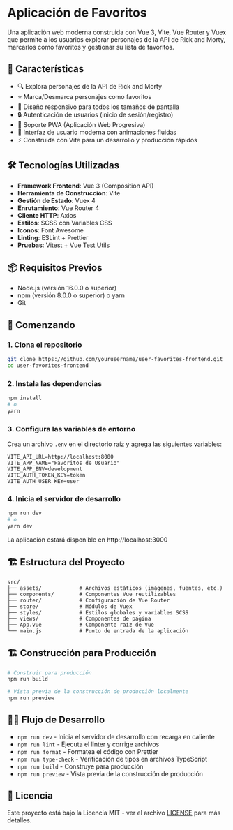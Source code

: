 # Aplicación de Favoritos

Una aplicación web moderna construida con Vue 3, Vite, Vue Router y Vuex que permite a los usuarios explorar personajes de la API de Rick and Morty, marcarlos como favoritos y gestionar su lista de favoritos.

## 🚀 Características

- 🔍 Explora personajes de la API de Rick and Morty
- ⭐ Marca/Desmarca personajes como favoritos
- 📱 Diseño responsivo para todos los tamaños de pantalla
- 🔒 Autenticación de usuarios (inicio de sesión/registro)
- 📱 Soporte PWA (Aplicación Web Progresiva)
- 🎨 Interfaz de usuario moderna con animaciones fluidas
- ⚡ Construida con Vite para un desarrollo y producción rápidos

## 🛠️ Tecnologías Utilizadas

- **Framework Frontend**: Vue 3 (Composition API)
- **Herramienta de Construcción**: Vite
- **Gestión de Estado**: Vuex 4
- **Enrutamiento**: Vue Router 4
- **Cliente HTTP**: Axios
- **Estilos**: SCSS con Variables CSS
- **Iconos**: Font Awesome
- **Linting**: ESLint + Prettier
- **Pruebas**: Vitest + Vue Test Utils

## 📦 Requisitos Previos

- Node.js (versión 16.0.0 o superior)
- npm (versión 8.0.0 o superior) o yarn
- Git

## 🚀 Comenzando

### 1. Clona el repositorio

```bash
git clone https://github.com/yourusername/user-favorites-frontend.git
cd user-favorites-frontend
```

### 2. Instala las dependencias

```bash
npm install
# o
yarn
```

### 3. Configura las variables de entorno

Crea un archivo `.env` en el directorio raíz y agrega las siguientes variables:

```env
VITE_API_URL=http://localhost:8000
VITE_APP_NAME="Favoritos de Usuario"
VITE_APP_ENV=development
VITE_AUTH_TOKEN_KEY=token
VITE_AUTH_USER_KEY=user
```

### 4. Inicia el servidor de desarrollo

```bash
npm run dev
# o
yarn dev
```

La aplicación estará disponible en http://localhost:3000

## 🏗️ Estructura del Proyecto

```
src/
├── assets/            # Archivos estáticos (imágenes, fuentes, etc.)
├── components/        # Componentes Vue reutilizables
├── router/            # Configuración de Vue Router
├── store/             # Módulos de Vuex
├── styles/            # Estilos globales y variables SCSS
├── views/             # Componentes de página
├── App.vue            # Componente raíz de Vue
└── main.js            # Punto de entrada de la aplicación
```

## 🏗️ Construcción para Producción

```bash
# Construir para producción
npm run build

# Vista previa de la construcción de producción localmente
npm run preview
```

## 🧑‍💻 Flujo de Desarrollo

- `npm run dev` - Inicia el servidor de desarrollo con recarga en caliente
- `npm run lint` - Ejecuta el linter y corrige archivos
- `npm run format` - Formatea el código con Prettier
- `npm run type-check` - Verificación de tipos en archivos TypeScript
- `npm run build` - Construye para producción
- `npm run preview` - Vista previa de la construcción de producción

## 📄 Licencia

Este proyecto está bajo la Licencia MIT - ver el archivo [LICENSE](LICENSE) para más detalles.
